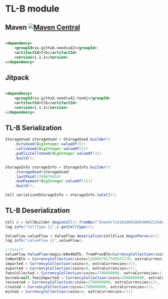 # TL-B module

## Maven [![Maven Central][maven-central-svg]][maven-central]

```xml

<dependency>
    <groupId>io.github.neodix42</groupId>
    <artifactId>tlb</artifactId>
    <version>1.1.1</version>
</dependency>
```

## Jitpack

```xml

<dependency>
    <groupId>io.github.neodix42.ton4j</groupId>
    <artifactId>tlb</artifactId>
    <version>1.1.1</version>
</dependency>
```

## TL-B Serialization

```java
StorageUsed storageUsed = StorageUsed.builder()
    .bitsUsed(BigInteger.valueOf(5))
    .cellsUsed(BigInteger.valueOf(3))
    .publicCellsUsed(BigInteger.valueOf(3))
    .build();

StorageInfo storageInfo = StorageInfo.builder()
    .storageUsed(storageUsed)
    .lastPaid(1709674914)
    .duePayment(BigInteger.valueOf(12))
    .build();

Cell serializedStorageInfo = storageInfo.toCell();
```

## TL-B Deserialization

```java
Cell c = CellBuilder.beginCell().fromBoc("b5ee9c72410106010054000211b8e48dfb4a0eebb0040105022581fa7454b05a2ea2ac0fd3a2a5d348d2954008020202012004030015bfffffffbcbd0efda563d00015be000003bcb355ab466ad0001d43b9aca00250775d8011954fc40008b63e6951");
log.info("CellType {}",c.getCellType());

ValueFlow valueFlow = ValueFlow.deserialize(CellSlice.beginParse(c));
log.info("valueFlow {}",valueFlow);

//result
valueFlow ValueFlow(magic=b8e48dfb, fromPrevBlk=CurrencyCollection(coins=2280867924805872170, extraCurrencies=([239,664333333334],[4294967279,998444444446])),
toNextBlk = CurrencyCollection(coins=2280867927505872170, extraCurrencies=([239,664333333334],[4294967279,998444444446])),
imported = CurrencyCollection(coins=0, extraCurrencies=()),
exported = CurrencyCollection(coins=0, extraCurrencies=()),
feesCollected = CurrencyCollection(coins=2700000000, extraCurrencies=()),
burned=null,feesImported = CurrencyCollection(coins=1000000000, extraCurrencies=()),
recovered = CurrencyCollection(coins=2700000000, extraCurrencies=()),
created = CurrencyCollection(coins=1700000000, extraCurrencies=()),
minted = CurrencyCollection(coins=0, extraCurrencies=()))
```

[maven-central-svg]: https://img.shields.io/maven-central/v/io.github.neodix42/tlb

[maven-central]: https://mvnrepository.com/artifact/io.github.neodix42/tlb

[ton-svg]: https://img.shields.io/badge/Based%20on-TON-blue

[ton]: https://ton.org